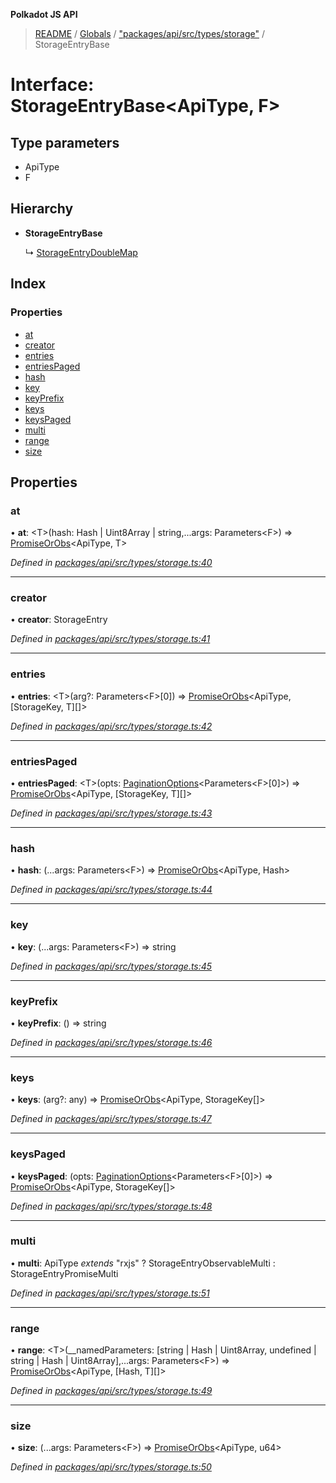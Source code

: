 **Polkadot JS API**

> [README](../README.md) / [Globals](../globals.md) / ["packages/api/src/types/storage"](../modules/_packages_api_src_types_storage_.md) / StorageEntryBase

# Interface: StorageEntryBase\<**ApiType, F**>

## Type parameters

* ApiType
* F

## Hierarchy

* **StorageEntryBase**

  ↳ [StorageEntryDoubleMap](_packages_api_src_types_storage_.storageentrydoublemap.md)

## Index

### Properties

* [at](_packages_api_src_types_storage_.storageentrybase.md#at)
* [creator](_packages_api_src_types_storage_.storageentrybase.md#creator)
* [entries](_packages_api_src_types_storage_.storageentrybase.md#entries)
* [entriesPaged](_packages_api_src_types_storage_.storageentrybase.md#entriespaged)
* [hash](_packages_api_src_types_storage_.storageentrybase.md#hash)
* [key](_packages_api_src_types_storage_.storageentrybase.md#key)
* [keyPrefix](_packages_api_src_types_storage_.storageentrybase.md#keyprefix)
* [keys](_packages_api_src_types_storage_.storageentrybase.md#keys)
* [keysPaged](_packages_api_src_types_storage_.storageentrybase.md#keyspaged)
* [multi](_packages_api_src_types_storage_.storageentrybase.md#multi)
* [range](_packages_api_src_types_storage_.storageentrybase.md#range)
* [size](_packages_api_src_types_storage_.storageentrybase.md#size)

## Properties

### at

•  **at**: \<T>(hash: Hash \| Uint8Array \| string,...args: Parameters\<F>) => [PromiseOrObs](../modules/_packages_api_src_types_base_.md#promiseorobs)\<ApiType, T>

*Defined in [packages/api/src/types/storage.ts:40](https://github.com/polkadot-js/api/blob/cb93cb34b/packages/api/src/types/storage.ts#L40)*

___

### creator

•  **creator**: StorageEntry

*Defined in [packages/api/src/types/storage.ts:41](https://github.com/polkadot-js/api/blob/cb93cb34b/packages/api/src/types/storage.ts#L41)*

___

### entries

•  **entries**: \<T>(arg?: Parameters\<F>[0]) => [PromiseOrObs](../modules/_packages_api_src_types_base_.md#promiseorobs)\<ApiType, [StorageKey, T][]>

*Defined in [packages/api/src/types/storage.ts:42](https://github.com/polkadot-js/api/blob/cb93cb34b/packages/api/src/types/storage.ts#L42)*

___

### entriesPaged

•  **entriesPaged**: \<T>(opts: [PaginationOptions](_packages_api_src_types_base_.paginationoptions.md)\<Parameters\<F>[0]>) => [PromiseOrObs](../modules/_packages_api_src_types_base_.md#promiseorobs)\<ApiType, [StorageKey, T][]>

*Defined in [packages/api/src/types/storage.ts:43](https://github.com/polkadot-js/api/blob/cb93cb34b/packages/api/src/types/storage.ts#L43)*

___

### hash

•  **hash**: (...args: Parameters\<F>) => [PromiseOrObs](../modules/_packages_api_src_types_base_.md#promiseorobs)\<ApiType, Hash>

*Defined in [packages/api/src/types/storage.ts:44](https://github.com/polkadot-js/api/blob/cb93cb34b/packages/api/src/types/storage.ts#L44)*

___

### key

•  **key**: (...args: Parameters\<F>) => string

*Defined in [packages/api/src/types/storage.ts:45](https://github.com/polkadot-js/api/blob/cb93cb34b/packages/api/src/types/storage.ts#L45)*

___

### keyPrefix

•  **keyPrefix**: () => string

*Defined in [packages/api/src/types/storage.ts:46](https://github.com/polkadot-js/api/blob/cb93cb34b/packages/api/src/types/storage.ts#L46)*

___

### keys

•  **keys**: (arg?: any) => [PromiseOrObs](../modules/_packages_api_src_types_base_.md#promiseorobs)\<ApiType, StorageKey[]>

*Defined in [packages/api/src/types/storage.ts:47](https://github.com/polkadot-js/api/blob/cb93cb34b/packages/api/src/types/storage.ts#L47)*

___

### keysPaged

•  **keysPaged**: (opts: [PaginationOptions](_packages_api_src_types_base_.paginationoptions.md)\<Parameters\<F>[0]>) => [PromiseOrObs](../modules/_packages_api_src_types_base_.md#promiseorobs)\<ApiType, StorageKey[]>

*Defined in [packages/api/src/types/storage.ts:48](https://github.com/polkadot-js/api/blob/cb93cb34b/packages/api/src/types/storage.ts#L48)*

___

### multi

•  **multi**: ApiType *extends* \"rxjs\" ? StorageEntryObservableMulti : StorageEntryPromiseMulti

*Defined in [packages/api/src/types/storage.ts:51](https://github.com/polkadot-js/api/blob/cb93cb34b/packages/api/src/types/storage.ts#L51)*

___

### range

•  **range**: \<T>(__namedParameters: [string \| Hash \| Uint8Array, undefined \| string \| Hash \| Uint8Array],...args: Parameters\<F>) => [PromiseOrObs](../modules/_packages_api_src_types_base_.md#promiseorobs)\<ApiType, [Hash, T][]>

*Defined in [packages/api/src/types/storage.ts:49](https://github.com/polkadot-js/api/blob/cb93cb34b/packages/api/src/types/storage.ts#L49)*

___

### size

•  **size**: (...args: Parameters\<F>) => [PromiseOrObs](../modules/_packages_api_src_types_base_.md#promiseorobs)\<ApiType, u64>

*Defined in [packages/api/src/types/storage.ts:50](https://github.com/polkadot-js/api/blob/cb93cb34b/packages/api/src/types/storage.ts#L50)*
